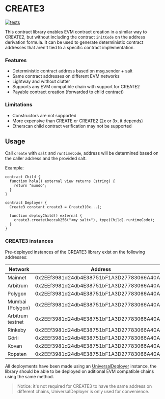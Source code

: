 # CREATE3

[![tests](https://github.com/0xsequence/create3/actions/workflows/tests.yml/badge.svg)](https://github.com/0xsequence/create3/actions/workflows/tests.yml)

This contract library enables EVM contract creation in a similar way to CREATE2, but without including the contract `initCode` on the address derivation formula. It can be used to generate deterministic contract addresses that aren't tied to a specific contract implementation.

### Features

- Deterministic contract address based on msg.sender + salt
- Same contract addresses on different EVM networks
- Lightway and without clutter
- Supports any EVM compatible chain with support for CREATE2
- Payable contract creation (forwarded to child contract)

### Limitations

- Constructors are not supported
- More expensive than CREATE or CREATE2 (2x or 3x, it depends)
- Etherscan child contract verification may not be supported

## Usage

Call `create` with `salt` and `runtimeCode`, address will be determined based on the caller address and the provided salt.

Example:

```sol
contract Child {
  function hola() external view returns (string) {
    return "mundo";
  }
}

contract Deployer {
  Create3 constant create3 = Create3(0x...);

  function deployChild() external {
    create3.create(keccak256("<my salt>"), type(Child).runtimeCode);
  }
}
```

### CREATE3 instances

Pre-deployed instances of the CREATE3 library exist on the following addresses:

| Network          | Address                                    |
|------------------|--------------------------------------------|
| Mainnet          | 0x2EEf3981d24db4E38751bF1A3D27783066A40A9C |
| Arbitrum         | 0x2EEf3981d24db4E38751bF1A3D27783066A40A9C |
| Polygon          | 0x2EEf3981d24db4E38751bF1A3D27783066A40A9C |
| Mumbai (Polygon) | 0x2EEf3981d24db4E38751bF1A3D27783066A40A9C |
| Arbitrum testnet | 0x2EEf3981d24db4E38751bF1A3D27783066A40A9C |
| Rinkeby          | 0x2EEf3981d24db4E38751bF1A3D27783066A40A9C |
| Görli            | 0x2EEf3981d24db4E38751bF1A3D27783066A40A9C |
| Kovan            | 0x2EEf3981d24db4E38751bF1A3D27783066A40A9C |
| Ropsten          | 0x2EEf3981d24db4E38751bF1A3D27783066A40A9C |

All deployments have been made using an [UniversalDeployer](https://gist.github.com/Agusx1211/de05dabf918d448d315aa018e2572031) instance, the library should be able to be deployed on aditional EVM compatible chains using the same method.

> Notice: it's not required for CREATE3 to have the same address on different chains, UniversalDeployer is only used for convenience.
